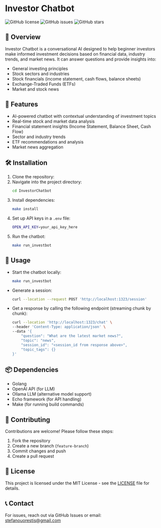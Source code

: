 # Investor Chatbot

![GitHub license](https://img.shields.io/badge/license-MIT-blue.svg)
![GitHub issues](https://img.shields.io/github/issues/yourusername/repo-name)
![GitHub stars](https://img.shields.io/github/stars/yourusername/repo-name?style=social)

## 📌 Overview
Investor Chatbot is a conversational AI designed to help beginner investors make informed investment decisions based on financial data, industry trends, and market news. It can answer questions and provide insights into:

- General investing principles
- Stock sectors and industries
- Stock financials (income statement, cash flows, balance sheets)
- Exchange-Traded Funds (ETFs)
- Market and stock news

## 🚀 Features
- AI-powered chatbot with contextual understanding of investment topics
- Real-time stock and market data analysis
- Financial statement insights (Income Statement, Balance Sheet, Cash Flow)
- Sector and industry trends
- ETF recommendations and analysis
- Market news aggregation

## 🛠 Installation

1. Clone the repository:
2. Navigate into the project directory:
   ```bash
   cd InvestorChatbot
   ```
3. Install dependencies:
   ```bash
   make install
   ```
4. Set up API keys in a `.env` file:
   ```bash
   OPEN_API_KEY=your_api_key_here
   ```
5. Run the chatbot:
   ```bash
   make run_investbot
   ```

## 🎯 Usage
- Start the chatbot locally:
  ```bash
  make run_investbot
  ```
- Generate a session:
  ```bash
  curl --location --request POST 'http://localhost:1323/session'
  ```
- Get a response by calling the following endpoint (streaming chunk by chunk):
  ```bash
  curl --location 'http://localhost:1323/chat' \
  --header 'Content-Type: application/json' \
  --data '{
      "question": "What are the latest market news?",
      "topic": "news",
      "session_id": "<session_id from response above>",
      "topic_tags": {}
  }'
  ```

## 📦 Dependencies
- Golang
- OpenAI API (for LLM)
- Ollama LLM (alternative model support)
- Echo framework (for API handling)
- Make (for running build commands)

## 🤝 Contributing
Contributions are welcome! Please follow these steps:
1. Fork the repository
2. Create a new branch (`feature-branch`)
3. Commit changes and push
4. Create a pull request

## 📜 License
This project is licensed under the MIT License - see the [LICENSE](LICENSE) file for details.

## 📞 Contact
For issues, reach out via GitHub Issues or email: [stefanouorestis@gmail.com](mailto:stefanouorestis@gmail.com)

